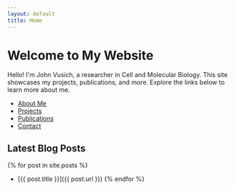 ```yaml
---
layout: default
title: Home
---
```


# Welcome to My Website

Hello! I'm John Vusich, a researcher in Cell and Molecular Biology. This site showcases my projects, publications, and more. Explore the links below to learn more about me.

- [About Me](about.html)
- [Projects](projects.html)
- [Publications](publications.html)
- [Contact](contact.html)

## Latest Blog Posts

{% for post in site.posts %}
- [{{ post.title }}]({{ post.url }})
{% endfor %}
